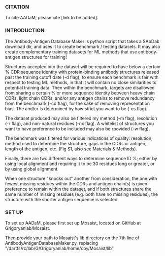 ### CITATION ###

To cite AADaM, please cite [link to be added].



### INTRODUCTION ###

The Antibody-Antigen Database Maker is python script that takes a SAbDab download dir, and uses it to create benchmark / testing datasets. It may also create complementary training datasets for ML methods that use antibody-antigen structures for training!

Structures accepted into the dataset will be required to have below a certain % CDR sequence identity with protein-binding antibody structures released past the training cutoff date (-d flag), to ensure each benchmark is fair with respect to testing ML methods, in that it will contain no close similarities to potential training data. Then within the benchmark, targets are disallowed from sharing a certain % or more sequence identity between heavy chain CDRs, light chain CDRs, and/or any antigen chains to remove redundancy from the benchmark (-cd flag), for the sake of removing representation bias. The and/or is determined by how strict you want to be (-cs flag).

The dataset produced may also be filtered my method (-m flag), resolution (-r flag), and non-natural residues (-nx flag). A whitelist of structures you want to have preference to be included may also be rpovided (-w flag).

The benchmark was filtered for various indications of quality: resolution, method used to determine the structure, gaps in the CDRs or antigen, length of the antigen, etc. (Fig S1, also see Materials & Methods).

Finally, there are two different ways to determine sequence ID %; either by using local alignment and requiring it to be 30 residues long or greater, or by using global alignment. 

When one structure "knocks out" another from consideration, the one with fewest missing residues within the CDRs and antigen chain(s) is given preference to remain within the dataset, and if both structures share the same number of missing residues (e.g. both have no missing residues), the structure with the shorter antigen sequence is selected. 



### SET UP ###

To set up AADaM, please first set up Mosaist, located on GitHub at Grigoryanlab/Mosaist.

Then provide your path to Mosaist's lib directory on the 7th line of AntibodyAntigenDatabaseMaker.py, replacing "/dartfs/rc/lab/G/Grigoryanlab/home/coy/Mosaist/lib"
